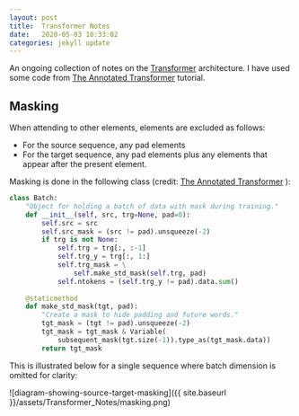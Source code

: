 ```yaml
---
layout: post
title:  Transformer Notes
date:   2020-05-03 10:33:02
categories: jekyll update
---
```



An ongoing collection of notes on the [Transformer](https://arxiv.org/abs/1706.03762) architecture. I have used some code from [The Annotated Transformer](http://nlp.seas.harvard.edu/2018/04/03/attention.html) tutorial. 

## Masking 
When attending to other elements, elements are excluded as follows:
- For the source sequence, any pad elements
- For the target sequence, any pad elements plus any elements that appear after the present element. 

Masking is done in the following class (credit: [The Annotated Transformer](http://nlp.seas.harvard.edu/2018/04/03/attention.html) ):


```python
class Batch:
    "Object for holding a batch of data with mask during training."
    def __init__(self, src, trg=None, pad=0):
        self.src = src
        self.src_mask = (src != pad).unsqueeze(-2)
        if trg is not None:
            self.trg = trg[:, :-1]
            self.trg_y = trg[:, 1:]
            self.trg_mask = \
                self.make_std_mask(self.trg, pad)
            self.ntokens = (self.trg_y != pad).data.sum()
    
    @staticmethod
    def make_std_mask(tgt, pad):
        "Create a mask to hide padding and future words."
        tgt_mask = (tgt != pad).unsqueeze(-2)
        tgt_mask = tgt_mask & Variable(
            subsequent_mask(tgt.size(-1)).type_as(tgt_mask.data))
        return tgt_mask
```

This is illustrated below for a single sequence where batch dimension is omitted for clarity:

![diagram-showing-source-target-masking]({{ site.baseurl }}/assets/Transformer_Notes/masking.png)
